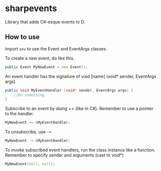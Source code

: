 # sharpevents
Library that adds C#-esque events to D.


## How to use

import `sev` to use the Event and EventArgs classes.

To create a new event, do like this.
```d
public Event MyNewEvent = new Event();
```

An event handler has the signature of void [name] (void* sender, EventArgs args)
```d
public void MyEventHandler (void* sender, EventArgs args) {
	//Do something.
}
```

Subscribe to an event by doing += (like in C#). Remember to use a _pointer_ to the handler.
```d
MyNewEvent += &MyEventHandler;
```

To unsubscribe, use -=
```d
MyNewEvent -= &MyEventHandler;
```

To invoke subscribed event handlers, run the class instance like a function.
Remember to specify sender and arguments (cast to void*)
```d
MyNewEvent(null, null);
```
